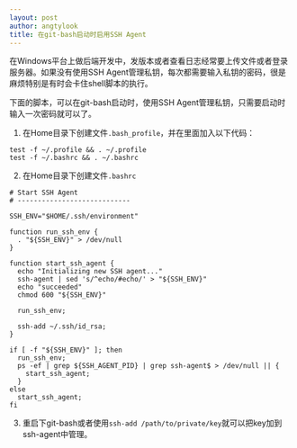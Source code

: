 ```yaml
---
layout: post
author: angtylook
title: 在git-bash启动时启用SSH Agent
---
```


在Windows平台上做后端开发中，发版本或者查看日志经常要上传文件或者登录服务器。如果没有使用SSH Agent管理私钥，每次都需要输入私钥的密码，很是麻烦特别是有时会卡住shell脚本的执行。

下面的脚本，可以在git-bash启动时，使用SSH Agent管理私钥，只需要启动时输入一次密码就可以了。

1. 在Home目录下创建文件`.bash_profile`，并在里面加入以下代码：

```shell
test -f ~/.profile && . ~/.profile
test -f ~/.bashrc && . ~/.bashrc
```

2. 在Home目录下创建文件`.bashrc`

```shell
# Start SSH Agent
# ----------------------------

SSH_ENV="$HOME/.ssh/environment"

function run_ssh_env {
  . "${SSH_ENV}" > /dev/null
}

function start_ssh_agent {
  echo "Initializing new SSH agent..."
  ssh-agent | sed 's/^echo/#echo/' > "${SSH_ENV}"
  echo "succeeded"
  chmod 600 "${SSH_ENV}"

  run_ssh_env;

  ssh-add ~/.ssh/id_rsa;
}

if [ -f "${SSH_ENV}" ]; then
  run_ssh_env;
  ps -ef | grep ${SSH_AGENT_PID} | grep ssh-agent$ > /dev/null || {
    start_ssh_agent;
  }
else
  start_ssh_agent;
fi
```

3. 重启下git-bash或者使用`ssh-add /path/to/private/key`就可以把key加到ssh-agent中管理。

